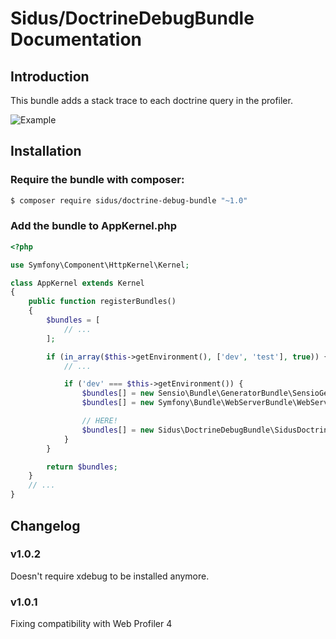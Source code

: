 Sidus/DoctrineDebugBundle Documentation
==================================

## Introduction

This bundle adds a stack trace to each doctrine query in the profiler.

![Example](Resources/documentation/exemple.png)

## Installation

### Require the bundle with composer:

````bash
$ composer require sidus/doctrine-debug-bundle "~1.0"
````

### Add the bundle to AppKernel.php

```php
<?php

use Symfony\Component\HttpKernel\Kernel;

class AppKernel extends Kernel
{
    public function registerBundles()
    {
        $bundles = [
            // ...
        ];

        if (in_array($this->getEnvironment(), ['dev', 'test'], true)) {
            // ...

            if ('dev' === $this->getEnvironment()) {
                $bundles[] = new Sensio\Bundle\GeneratorBundle\SensioGeneratorBundle();
                $bundles[] = new Symfony\Bundle\WebServerBundle\WebServerBundle();

                // HERE!
                $bundles[] = new Sidus\DoctrineDebugBundle\SidusDoctrineDebugBundle();
            }
        }

        return $bundles;
    }
    // ...
}
```

## Changelog

### v1.0.2
Doesn't require xdebug to be installed anymore.

### v1.0.1
Fixing compatibility with Web Profiler 4
